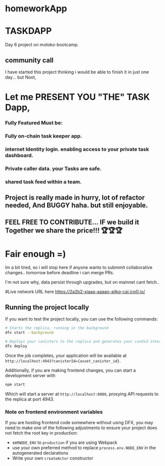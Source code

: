 # homeworkApp

# TASKDAPP

Day 6 project on motoko-bootcamp. 

## community call

I have started this project thinking i would be able to finish it in just one day... but Noot,

# Let me PRESENT YOU "THE" TASK Dapp, 

### Fully Featured Must be:
### Fully on-chain task keeper app.
### internet Identity login. enabling access to your private task dashboard. 
### Private caller data. your Tasks are safe.
### shared task feed within a team.


## Project is really made in hurry, lot of refactor needed, And BUGGY haha. but still enjoyable.

## FEEL FREE TO CONTRIBUTE... IF we build it Together we share the price!!! 🏆🏆🏆

# Fair enough =)

Im a bit tired, so i will stop here if anyone wants to submmit collaborative changes.. tomorrow before deadline i can merge PRs.

I'm not sure why, data persist through upgrades, but on mainnet cant fetch.. 

#Live network URL here https://2a2b2-xiaaa-aaaao-ajlkq-cai.icp0.io/








## Running the project locally

If you want to test the project locally, you can use the following commands:

```bash
# Starts the replica, running in the background
dfx start --background

# Deploys your canisters to the replica and generates your candid interface
dfx deploy
```

Once the job completes, your application will be available at `http://localhost:4943?canisterId={asset_canister_id}`.

Additionally, if you are making frontend changes, you can start a development server with

```bash
npm start
```

Which will start a server at `http://localhost:8080`, proxying API requests to the replica at port 4943.

### Note on frontend environment variables

If you are hosting frontend code somewhere without using DFX, you may need to make one of the following adjustments to ensure your project does not fetch the root key in production:

- set`NODE_ENV` to `production` if you are using Webpack
- use your own preferred method to replace `process.env.NODE_ENV` in the autogenerated declarations
- Write your own `createActor` constructor
